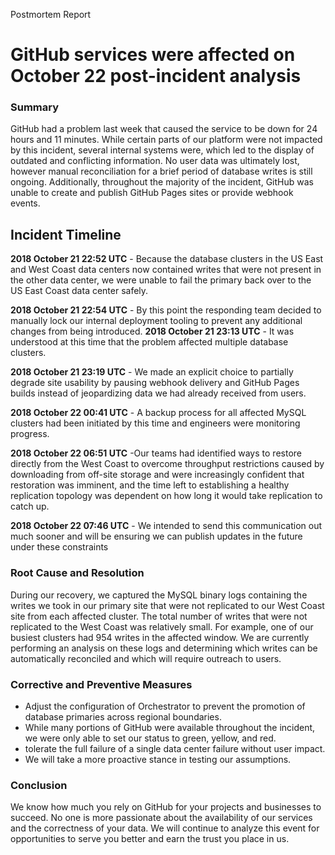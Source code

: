 Postmortem Report

# GitHub services were affected on October 22  post-incident analysis

### Summary

GitHub had a problem last week that caused the service to be down for 24 hours and 11 minutes. While certain parts of our platform were not impacted by this incident,
several internal systems were, which led to the display of outdated and conflicting information. No user data was ultimately lost, however manual reconciliation for a
brief period of database writes is still ongoing. Additionally, throughout the majority of the incident, GitHub was unable to create and publish GitHub Pages sites or
provide webhook events.


## Incident Timeline
**2018 October 21 22:52 UTC** - Because the database clusters in the US East and West Coast data centers now contained writes that were not present in the other data center, we were unable to fail the primary back over to the US East Coast data center safely.

**2018 October 21 22:54 UTC** - By this point the responding team decided to manually lock our internal deployment tooling to prevent any additional changes from being introduced.
**2018 October 21 23:13 UTC** - It was understood at this time that the problem affected multiple database clusters.

**2018 October 21 23:19 UTC** - We made an explicit choice to partially degrade site usability by pausing webhook delivery and GitHub Pages builds instead of jeopardizing data we had already received from users.

**2018 October 22 00:41 UTC** - A backup process for all affected MySQL clusters had been initiated by this time and engineers were monitoring progress.

**2018 October 22 06:51 UTC** -Our teams had identified ways to restore directly from the West Coast to overcome throughput restrictions caused by downloading from off-site storage and were increasingly confident that restoration was imminent, and the time left to establishing a healthy replication topology was dependent on how long it would take replication to catch up.

**2018 October 22 07:46 UTC** - We intended to send this communication out much sooner and will be ensuring we can publish updates in the future under these constraints

### Root Cause and Resolution
 During our recovery, we captured the MySQL binary logs containing the writes we took in our primary site that were not replicated to our West Coast site from
each affected cluster. The total number of writes that were not replicated to the West Coast was relatively small. For example, one of our busiest clusters had
954 writes in the affected window. We are currently performing an analysis on these logs and determining which writes can be automatically reconciled and which will
require outreach to users.

### Corrective and Preventive Measures
- Adjust the configuration of Orchestrator to prevent the promotion of database primaries across regional boundaries.
- While many portions of GitHub were available throughout the incident, we were only able to set our status to green, yellow, and red.
- tolerate the full failure of a single data center failure without user impact.
- We will take a more proactive stance in testing our assumptions.

### Conclusion
We know how much you rely on GitHub for your projects and businesses to succeed. No one is more passionate about the availability of our services and the 
correctness of your data. We will continue to analyze this event for opportunities to serve you better and earn the trust you place in us.
